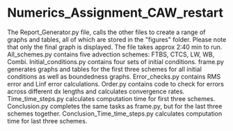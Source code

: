 # Numerics_Assignment_CAW_restart
The Report_Generator.py file, calls the other files to create a range of graphs and tables, all of which are stored in the "figures" folder. Please note that only the final graph is displayed. The file takes approx 2:40 min to run.
All_schemes.py contains five advection schemes: FTBS, CTCS, LW, WB, Combi.
Initial_conditions.py contains four sets of initial conditions.
frame.py generates graphs and tables for the first three schemes for all initial conditions as well as boundedness graphs.
Error_checks.py contains RMS error and Linf error calculations.
Order.py contains code to check for errors across different dx lengths and calculates convergence rates.
Time_time_steps.py calculates computation time for first three schemes.
Conclusion.py completes the same tasks as frame.py, but for the last three schemes together.
Conclusion_Time_time_steps.py calculates computation time for last three schemes.
